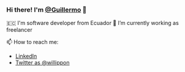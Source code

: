### Hi there! I'm [@Guillermo](https://twitter.com/willippon) 👋

🇪🇨 I'm software developer from Ecuador
🔭 I’m currently working as freelancer

📫 How to reach me:
  * [LinkedIn](https://www.linkedin.com/in/jguillermorv/)
  * [Twitter as @willippon](https://twitter.com/willippon)
